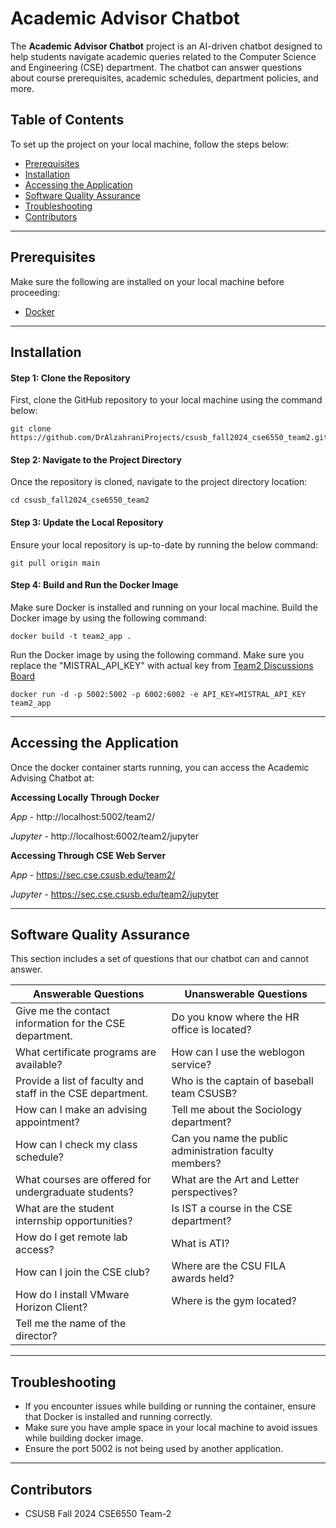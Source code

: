 # Academic Advisor Chatbot 

The **Academic Advisor Chatbot** project is an AI-driven chatbot designed to help students navigate academic queries related to the Computer Science and Engineering (CSE) department. The chatbot can answer questions about course prerequisites, academic schedules, department policies, and more.


## **Table of Contents**

To set up the project on your local machine, follow the steps below:

* [Prerequisites](#prerequisites)
* [Installation](#installation)
* [Accessing the Application](#accessing-the-application)
* [Software Quality Assurance](#software-quality-assurance)
* [Troubleshooting](#troubleshooting)
* [Contributors](#contributors)

---
## Prerequisites

Make sure the following are installed on your local machine before proceeding:

- [Docker](https://www.docker.com/products/docker-desktop/)

---
## Installation

#### Step 1: Clone the Repository

First, clone the GitHub repository to your local machine using the command below:

```
git clone https://github.com/DrAlzahraniProjects/csusb_fall2024_cse6550_team2.git
```


#### Step 2: Navigate to the Project Directory

Once the repository is cloned, navigate to the project directory location:

```
cd csusb_fall2024_cse6550_team2
```

#### Step 3: Update the Local Repository

Ensure your local repository is up-to-date by running the below command:

```
git pull origin main
```

#### Step 4: Build and Run the Docker Image

Make sure Docker is installed and running on your local machine. Build the Docker image by using the following command:

```
docker build -t team2_app .
```

Run the Docker image by using the following command. Make sure you replace the "MISTRAL_API_KEY" with actual key from [Team2 Discussions Board](https://csusb.instructure.com/courses/43192/discussion_topics/419700) 
```
docker run -d -p 5002:5002 -p 6002:6002 -e API_KEY=MISTRAL_API_KEY  team2_app
```
---
## Accessing the Application

Once the docker container starts running, you can access the Academic Advising Chatbot at:

**Accessing Locally Through Docker** 

*App* - http://localhost:5002/team2/

*Jupyter* -  http://localhost:6002/team2/jupyter

**Accessing Through CSE Web Server**

*App* - https://sec.cse.csusb.edu/team2/

*Jupyter* - https://sec.cse.csusb.edu/team2/jupyter

---

## Software Quality Assurance 

This section includes a set of questions that our chatbot can and cannot answer.

| **Answerable Questions**                                         | **Unanswerable Questions**                               |
|------------------------------------------------------------------|---------------------------------------------------------|
| Give me the contact information for the CSE department.          | Do you know where the HR office is located?             |
| What certificate programs are available?                         | How can I use the weblogon service?                     |
| Provide a list of faculty and staff in the CSE department.        | Who is the captain of baseball team CSUSB?                          |
| How can I make an advising appointment?                          | Tell me about the Sociology department?                 |
| How can I check my class schedule?                               | Can you name the public administration faculty members? |
| What courses are offered for undergraduate students?             | What are the Art and Letter perspectives?               |
| What are the student internship opportunities?                   | Is IST a course in the CSE department?                  |
| How do I get remote lab access?                                  | What is ATI?                                            |
| How can I join the CSE club?                                     | Where are the CSU FILA awards held?                     |
| How do I install VMware Horizon Client?                         | Where is the gym located?                               |
| Tell me the name of the director?                               | 
---

## Troubleshooting
- If you encounter issues while building or running the container, ensure that Docker is installed and running correctly.
- Make sure you have ample space in your local machine to avoid issues while building docker image.
- Ensure the port 5002 is not being used by another application.

---

## Contributors
- CSUSB Fall 2024 CSE6550 Team-2
